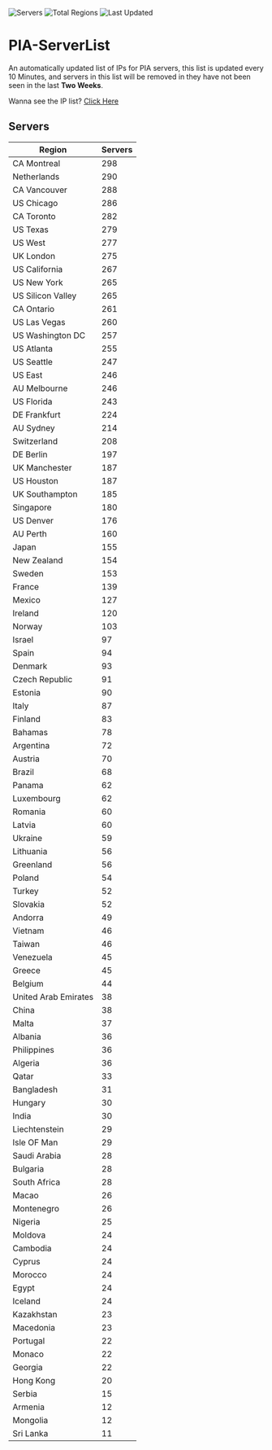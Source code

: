 ![Servers](https://img.shields.io/badge/Servers-10,617-darkgreen)
![Total Regions](https://img.shields.io/badge/Total_Regions-97-darkgreen)
![Last Updated](https://img.shields.io/badge/Last_Updated-April_29_2024_05:40_EDT-darkgreen)

# PIA-ServerList
An automatically updated list of IPs for PIA servers, this list is updated every 10 Minutes, and servers in this list will be removed in they have not been seen in the last **Two Weeks**.

Wanna see the IP list? [Click Here](./servers.json)

## Servers
| Region               | Servers |
|----------------------|---------|
| CA Montreal | 298 |
| Netherlands | 290 |
| CA Vancouver | 288 |
| US Chicago | 286 |
| CA Toronto | 282 |
| US Texas | 279 |
| US West | 277 |
| UK London | 275 |
| US California | 267 |
| US New York | 265 |
| US Silicon Valley | 265 |
| CA Ontario | 261 |
| US Las Vegas | 260 |
| US Washington DC | 257 |
| US Atlanta | 255 |
| US Seattle | 247 |
| US East | 246 |
| AU Melbourne | 246 |
| US Florida | 243 |
| DE Frankfurt | 224 |
| AU Sydney | 214 |
| Switzerland | 208 |
| DE Berlin | 197 |
| UK Manchester | 187 |
| US Houston | 187 |
| UK Southampton | 185 |
| Singapore | 180 |
| US Denver | 176 |
| AU Perth | 160 |
| Japan | 155 |
| New Zealand | 154 |
| Sweden | 153 |
| France | 139 |
| Mexico | 127 |
| Ireland | 120 |
| Norway | 103 |
| Israel | 97 |
| Spain | 94 |
| Denmark | 93 |
| Czech Republic | 91 |
| Estonia | 90 |
| Italy | 87 |
| Finland | 83 |
| Bahamas | 78 |
| Argentina | 72 |
| Austria | 70 |
| Brazil | 68 |
| Panama | 62 |
| Luxembourg | 62 |
| Romania | 60 |
| Latvia | 60 |
| Ukraine | 59 |
| Lithuania | 56 |
| Greenland | 56 |
| Poland | 54 |
| Turkey | 52 |
| Slovakia | 52 |
| Andorra | 49 |
| Vietnam | 46 |
| Taiwan | 46 |
| Venezuela | 45 |
| Greece | 45 |
| Belgium | 44 |
| United Arab Emirates | 38 |
| China | 38 |
| Malta | 37 |
| Albania | 36 |
| Philippines | 36 |
| Algeria | 36 |
| Qatar | 33 |
| Bangladesh | 31 |
| Hungary | 30 |
| India | 30 |
| Liechtenstein | 29 |
| Isle OF Man | 29 |
| Saudi Arabia | 28 |
| Bulgaria | 28 |
| South Africa | 28 |
| Macao | 26 |
| Montenegro | 26 |
| Nigeria | 25 |
| Moldova | 24 |
| Cambodia | 24 |
| Cyprus | 24 |
| Morocco | 24 |
| Egypt | 24 |
| Iceland | 24 |
| Kazakhstan | 23 |
| Macedonia | 23 |
| Portugal | 22 |
| Monaco | 22 |
| Georgia | 22 |
| Hong Kong | 20 |
| Serbia | 15 |
| Armenia | 12 |
| Mongolia | 12 |
| Sri Lanka | 11 |